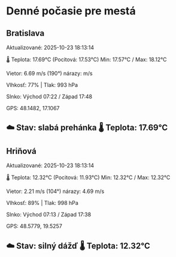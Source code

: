 ﻿# Denné počasie pre mestá

## Bratislava
Aktualizované: 2025-10-23 18:13:14

🌡️ Teplota: 17.69°C 
(Pocitová: 17.53°C)
Min: 17.57°C / Max: 18.12°C

Vietor: 6.69 m/s    (190°) 
nárazy:  m/s

Vlhkosť: 77% | Tlak: 993 hPa

Slnko: Východ 07:22 / Západ 17:48

GPS: 48.1482, 17.1067

☁️ Stav: slabá prehánka        🌡️ Teplota: 17.69°C
---

## Hriňová
Aktualizované: 2025-10-23 18:13:14

🌡️ Teplota: 12.32°C 
(Pocitová: 11.93°C)
Min: 12.32°C / Max: 12.32°C

Vietor: 2.21 m/s (104°)
nárazy: 4.69 m/s

Vlhkosť: 89% | Tlak: 998 hPa

Slnko: Východ 07:13 / Západ 17:38

GPS: 48.5779, 19.5257

☁️ Stav: silný dážď        🌡️ Teplota: 12.32°C
---

